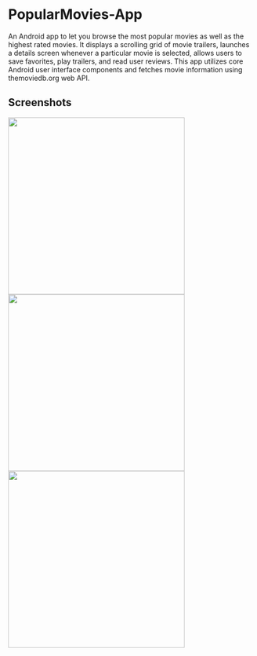 # PopularMovies-App
An Android app to let you browse the most popular movies as well as the highest rated movies.
It displays a scrolling grid of movie trailers, launches a details screen whenever a particular movie is selected, allows users to save favorites, play trailers, and read user reviews. This app utilizes core Android user interface components and fetches movie information using themoviedb.org web API.

## Screenshots
<img src="https://user-images.githubusercontent.com/20808580/39392168-d63ee41c-4ace-11e8-98d1-c9213da80567.png" width="360">
<img src="https://user-images.githubusercontent.com/20808580/39392211-99c25d42-4acf-11e8-94b3-5328677a9969.png" width="360">
<img src="https://user-images.githubusercontent.com/20808580/39392211-99c25d42-4acf-11e8-94b3-5328677a9969.png" width="360">
